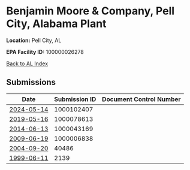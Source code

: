 # Benjamin Moore & Company, Pell City, Alabama Plant

**Location:** Pell City, AL

**EPA Facility ID:** 100000026278

[Back to AL Index](../../index.md)

## Submissions

| Date | Submission ID | Document Control Number |
|------|--------------|-------------------------|
| [2024-05-14](submissions/1000102407.md) | 1000102407 |  |
| [2019-05-16](submissions/1000078613.md) | 1000078613 |  |
| [2014-06-13](submissions/1000043169.md) | 1000043169 |  |
| [2009-06-19](submissions/1000006838.md) | 1000006838 |  |
| [2004-09-20](submissions/40486.md) | 40486 |  |
| [1999-06-11](submissions/2139.md) | 2139 |  |
